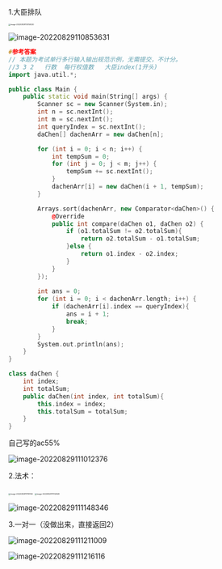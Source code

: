 1.大臣排队

<img src="E:\笔记\图片库\image-20220829110749220.png" alt="image-20220829110749220" style="zoom: 25%;" />

![image-20220829110853631](E:\笔记\图片库\image-20220829110853631.png)

```cpp
#参考答案
// 本题为考试单行多行输入输出规范示例，无需提交，不计分。
//3 3 2   行数  每行权值数   大臣index(1开头)
import java.util.*;

public class Main {
    public static void main(String[] args) {
        Scanner sc = new Scanner(System.in);
        int n = sc.nextInt();
        int m = sc.nextInt();
        int queryIndex = sc.nextInt();
        daChen[] dachenArr = new daChen[n];

        for (int i = 0; i < n; i++) {
            int tempSum = 0;
            for (int j = 0; j < m; j++) {
                tempSum += sc.nextInt();
            }
            dachenArr[i] = new daChen(i + 1, tempSum);
        }

        Arrays.sort(dachenArr, new Comparator<daChen>() {
            @Override
            public int compare(daChen o1, daChen o2) {
                if (o1.totalSum != o2.totalSum){
                    return o2.totalSum - o1.totalSum;
                }else {
                    return o1.index - o2.index;
                }
            }
        });
        
        int ans = 0;
        for (int i = 0; i < dachenArr.length; i++) {
            if (dachenArr[i].index == queryIndex){
                ans = i + 1;
                break;
            }
        }
        System.out.println(ans);
    }
}

class daChen {
    int index;
    int totalSum;
    public daChen(int index, int totalSum){
        this.index = index;
        this.totalSum = totalSum;
    }
}
```

自己写的ac55%

![image-20220829111012376](E:\笔记\图片库\image-20220829111012376.png)





2.法术：

<img src="E:\笔记\图片库\image-20220829111119106.png" alt="image-20220829111119106" style="zoom:25%;" />

<img src="E:\笔记\图片库\image-20220829111132849.png" alt="image-20220829111132849" style="zoom:25%;" />

![image-20220829111148346](E:\笔记\图片库\image-20220829111148346.png)



3.一对一（没做出来，直接返回2）

![image-20220829111211009](E:\笔记\图片库\image-20220829111211009.png)

![image-20220829111216116](E:\笔记\图片库\image-20220829111216116.png)